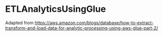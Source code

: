 # ETLAnalyticsUsingGlue
Adapted from https://aws.amazon.com/blogs/database/how-to-extract-transform-and-load-data-for-analytic-processing-using-aws-glue-part-2/
